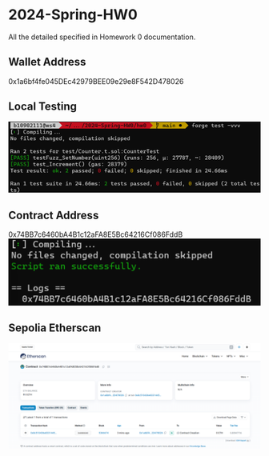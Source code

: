 # 2024-Spring-HW0

All the detailed specified in Homework 0 documentation. 

## Wallet Address
0x1a6bf4fe045DEc42979BEE09e29e8F542D478026

## Local Testing
![](forge_test.png)

## Contract Address
0x74BB7c6460bA4B1c12aFA8E5Bc64216Cf086FddB
![](forge_script.png)

## Sepolia Etherscan
![](etherscan.png)
